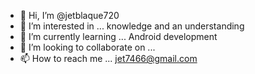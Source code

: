 - 👋 Hi, I’m @jetblaque720
- 👀 I’m interested in ... knowledge and an understanding
- 🌱 I’m currently learning ... Android development
- 💞️ I’m looking to collaborate on ...
- 📫 How to reach me ... jet7466@gmail.com

<!---
jetblaque720/jetblaque720 is a ✨ special ✨ repository because its `README.md` (this file) appears on your GitHub profile.
You can click the Preview link to take a look at your changes.
--->
